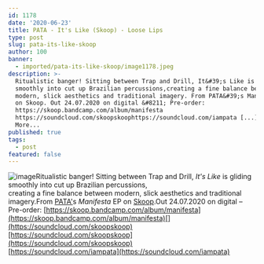 ```yaml
---
id: 1178
date: '2020-06-23'
title: PATA - It's Like (Skoop) - Loose Lips
type: post
slug: pata-its-like-skoop
author: 100
banner:
  - imported/pata-its-like-skoop/image1178.jpeg
description: >-
  Ritualistic banger! Sitting between Trap and Drill, It&#39;s Like is gliding
  smoothly into cut up Brazilian percussions,creating a fine balance between
  modern, slick aesthetics and traditional imagery. From PATA&#39;s Manifesta EP
  on Skoop. Out 24.07.2020 on digital &#8211; Pre-order:
  https://skoop.bandcamp.com/album/manifesta
  https://soundcloud.com/skoopskoophttps://soundcloud.com/iampata [...]Read
  More...
published: true
tags:
  - post
featured: false
---
```

![image](../imported/pata-its-like-skoop/image1178.jpeg)Ritualistic banger! Sitting between Trap and Drill, _It's Like_ is gliding smoothly into cut up Brazilian percussions,  
creating a fine balance between modern, slick aesthetics and traditional imagery.From [PATA'](https://soundcloud.com/iampata)s _Manifesta_ EP on [Skoop](https://skoop.bandcamp.com/).Out 24.07.2020 on digital – Pre-order: [](https://skoop.bandcamp.com/album/manifesta)[https://skoop.bandcamp.com/album/manifesta](https://skoop.bandcamp.com/album/manifesta)[](https://soundcloud.com/skoopskoop)[https://soundcloud.com/skoopskoop](https://soundcloud.com/skoopskoop)  
[](https://soundcloud.com/iampata)[https://soundcloud.com/iampata](https://soundcloud.com/iampata)